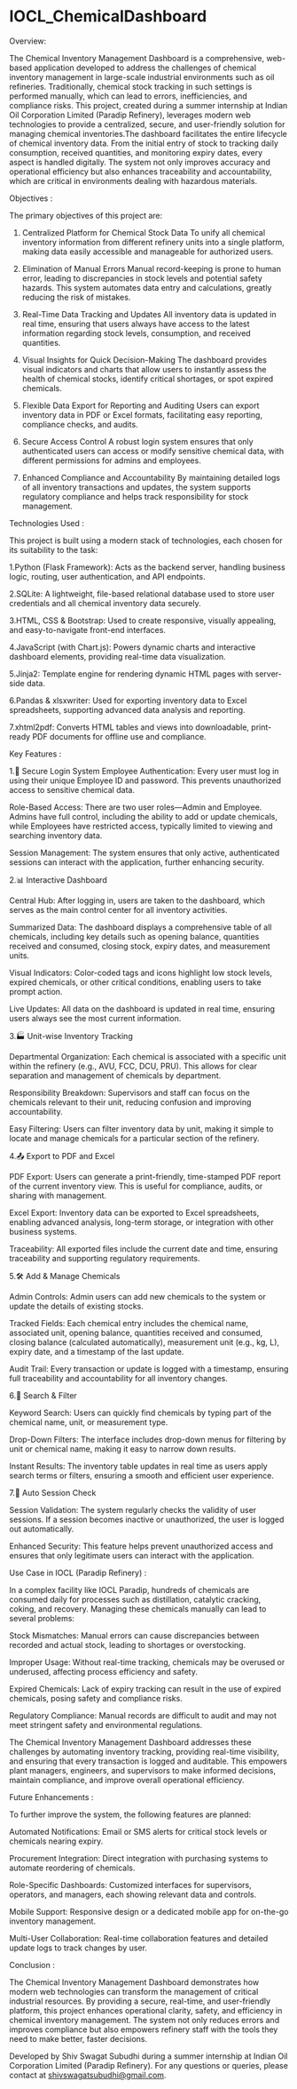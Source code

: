 # IOCL_ChemicalDashboard

Overview:

The Chemical Inventory Management Dashboard is a comprehensive, web-based application developed to address the challenges of chemical inventory management in large-scale industrial environments such as oil refineries. Traditionally, chemical stock tracking in such settings is performed manually, which can lead to errors, inefficiencies, and compliance risks. This project, created during a summer internship at Indian Oil Corporation Limited (Paradip Refinery), leverages modern web technologies to provide a centralized, secure, and user-friendly solution for managing chemical inventories.The dashboard facilitates the entire lifecycle of chemical inventory data. From the initial entry of stock to tracking daily consumption, received quantities, and monitoring expiry dates, every aspect is handled digitally. The system not only improves accuracy and operational efficiency but also enhances traceability and accountability, which are critical in environments dealing with hazardous materials.

Objectives :

The primary objectives of this project are:

1. Centralized Platform for Chemical Stock Data
To unify all chemical inventory information from different refinery units into a single platform, making data easily accessible and manageable for authorized users.

2. Elimination of Manual Errors
Manual record-keeping is prone to human error, leading to discrepancies in stock levels and potential safety hazards. This system automates data entry and calculations, greatly reducing the risk of mistakes.

3. Real-Time Data Tracking and Updates
All inventory data is updated in real time, ensuring that users always have access to the latest information regarding stock levels, consumption, and received quantities.

4. Visual Insights for Quick Decision-Making
The dashboard provides visual indicators and charts that allow users to instantly assess the health of chemical stocks, identify critical shortages, or spot expired chemicals.

5. Flexible Data Export for Reporting and Auditing
Users can export inventory data in PDF or Excel formats, facilitating easy reporting, compliance checks, and audits.

6. Secure Access Control
A robust login system ensures that only authenticated users can access or modify sensitive chemical data, with different permissions for admins and employees.

7. Enhanced Compliance and Accountability
By maintaining detailed logs of all inventory transactions and updates, the system supports regulatory compliance and helps track responsibility for stock management.


Technologies Used :

This project is built using a modern stack of technologies, each chosen for its suitability to the task:

 1.Python (Flask Framework): Acts as the backend server, handling business logic, routing, user authentication, and API endpoints.

 2.SQLite: A lightweight, file-based relational database used to store user credentials and all chemical inventory data securely.

 3.HTML, CSS & Bootstrap: Used to create responsive, visually appealing, and easy-to-navigate front-end interfaces.

 4.JavaScript (with Chart.js): Powers dynamic charts and interactive dashboard elements, providing real-time data visualization.

 5.Jinja2: Template engine for rendering dynamic HTML pages with server-side data.

 6.Pandas & xlsxwriter: Used for exporting inventory data to Excel spreadsheets, supporting advanced data analysis and reporting.

 7.xhtml2pdf: Converts HTML tables and views into downloadable, print-ready PDF documents for offline use and compliance.

Key Features :

1.🔐 Secure Login System
Employee Authentication: Every user must log in using their unique Employee ID and password. This prevents unauthorized access to sensitive chemical data.

Role-Based Access: There are two user roles—Admin and Employee. Admins have full control, including the ability to add or update chemicals, while Employees have restricted access, typically limited to viewing and searching inventory data.

Session Management: The system ensures that only active, authenticated sessions can interact with the application, further enhancing security.

2.📊 Interactive Dashboard

Central Hub: After logging in, users are taken to the dashboard, which serves as the main control center for all inventory activities.

Summarized Data: The dashboard displays a comprehensive table of all chemicals, including key details such as opening balance, quantities received and consumed, closing stock, expiry dates, and measurement units.

Visual Indicators: Color-coded tags and icons highlight low stock levels, expired chemicals, or other critical conditions, enabling users to take prompt action.

Live Updates: All data on the dashboard is updated in real time, ensuring users always see the most current information.

3.🏭 Unit-wise Inventory Tracking

Departmental Organization: Each chemical is associated with a specific unit within the refinery (e.g., AVU, FCC, DCU, PRU). This allows for clear separation and management of chemicals by department.

Responsibility Breakdown: Supervisors and staff can focus on the chemicals relevant to their unit, reducing confusion and improving accountability.

Easy Filtering: Users can filter inventory data by unit, making it simple to locate and manage chemicals for a particular section of the refinery.

4.📤 Export to PDF and Excel

PDF Export: Users can generate a print-friendly, time-stamped PDF report of the current inventory view. This is useful for compliance, audits, or sharing with management.

Excel Export: Inventory data can be exported to Excel spreadsheets, enabling advanced analysis, long-term storage, or integration with other business systems.

Traceability: All exported files include the current date and time, ensuring traceability and supporting regulatory requirements.

5.🛠 Add & Manage Chemicals

Admin Controls: Admin users can add new chemicals to the system or update the details of existing stocks.

Tracked Fields: Each chemical entry includes the chemical name, associated unit, opening balance, quantities received and consumed, closing balance (calculated automatically), measurement unit (e.g., kg, L), expiry date, and a timestamp of the last update.

Audit Trail: Every transaction or update is logged with a timestamp, ensuring full traceability and accountability for all inventory changes.

6.🔎 Search & Filter

Keyword Search: Users can quickly find chemicals by typing part of the chemical name, unit, or measurement type.

Drop-Down Filters: The interface includes drop-down menus for filtering by unit or chemical name, making it easy to narrow down results.

Instant Results: The inventory table updates in real time as users apply search terms or filters, ensuring a smooth and efficient user experience.

7.🔄 Auto Session Check

Session Validation: The system regularly checks the validity of user sessions. If a session becomes inactive or unauthorized, the user is logged out automatically.

Enhanced Security: This feature helps prevent unauthorized access and ensures that only legitimate users can interact with the application.

Use Case in IOCL (Paradip Refinery) :

In a complex facility like IOCL Paradip, hundreds of chemicals are consumed daily for processes such as distillation, catalytic cracking, coking, and recovery. Managing these chemicals manually can lead to several problems:

Stock Mismatches: Manual errors can cause discrepancies between recorded and actual stock, leading to shortages or overstocking.

Improper Usage: Without real-time tracking, chemicals may be overused or underused, affecting process efficiency and safety.

Expired Chemicals: Lack of expiry tracking can result in the use of expired chemicals, posing safety and compliance risks.

Regulatory Compliance: Manual records are difficult to audit and may not meet stringent safety and environmental regulations.

The Chemical Inventory Management Dashboard addresses these challenges by automating inventory tracking, providing real-time visibility, and ensuring that every transaction is logged and auditable. This empowers plant managers, engineers, and supervisors to make informed decisions, maintain compliance, and improve overall operational efficiency.


Future Enhancements :

To further improve the system, the following features are planned:

Automated Notifications: Email or SMS alerts for critical stock levels or chemicals nearing expiry.

Procurement Integration: Direct integration with purchasing systems to automate reordering of chemicals.

Role-Specific Dashboards: Customized interfaces for supervisors, operators, and managers, each showing relevant data and controls.

Mobile Support: Responsive design or a dedicated mobile app for on-the-go inventory management.

Multi-User Collaboration: Real-time collaboration features and detailed update logs to track changes by user.

Conclusion :

The Chemical Inventory Management Dashboard demonstrates how modern web technologies can transform the management of critical industrial resources. By providing a secure, real-time, and user-friendly platform, this project enhances operational clarity, safety, and efficiency in chemical inventory management. The system not only reduces errors and improves compliance but also empowers refinery staff with the tools they need to make better, faster decisions.



Developed by Shiv Swagat Subudhi during a summer internship at Indian Oil Corporation Limited (Paradip Refinery). For any questions or queries, please contact at shivswagatsubudhi@gmail.com.




